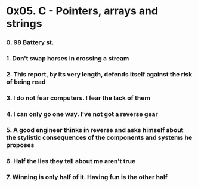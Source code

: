 # 0x05. C - Pointers, arrays and strings

### 0. 98 Battery st.

### 1. Don't swap horses in crossing a stream

### 2. This report, by its very length, defends itself against the risk of being read

### 3. I do not fear computers. I fear the lack of them

### 4. I can only go one way. I've not got a reverse gear

### 5. A good engineer thinks in reverse and asks himself about the stylistic consequences of the components and systems he proposes

### 6. Half the lies they tell about me aren't true

### 7. Winning is only half of it. Having fun is the other half


